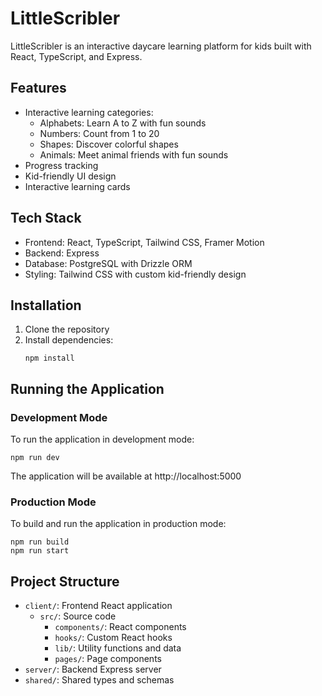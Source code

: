 # LittleScribler

LittleScribler is an interactive daycare learning platform for kids built with React, TypeScript, and Express.

## Features

- Interactive learning categories:
  - Alphabets: Learn A to Z with fun sounds
  - Numbers: Count from 1 to 20
  - Shapes: Discover colorful shapes
  - Animals: Meet animal friends with fun sounds
- Progress tracking
- Kid-friendly UI design
- Interactive learning cards

## Tech Stack

- Frontend: React, TypeScript, Tailwind CSS, Framer Motion
- Backend: Express
- Database: PostgreSQL with Drizzle ORM
- Styling: Tailwind CSS with custom kid-friendly design

## Installation

1. Clone the repository
2. Install dependencies:
   ```
   npm install
   ```

## Running the Application

### Development Mode

To run the application in development mode:

```
npm run dev
```

The application will be available at http://localhost:5000

### Production Mode

To build and run the application in production mode:

```
npm run build
npm run start
```

## Project Structure

- `client/`: Frontend React application
  - `src/`: Source code
    - `components/`: React components
    - `hooks/`: Custom React hooks
    - `lib/`: Utility functions and data
    - `pages/`: Page components
- `server/`: Backend Express server
- `shared/`: Shared types and schemas 